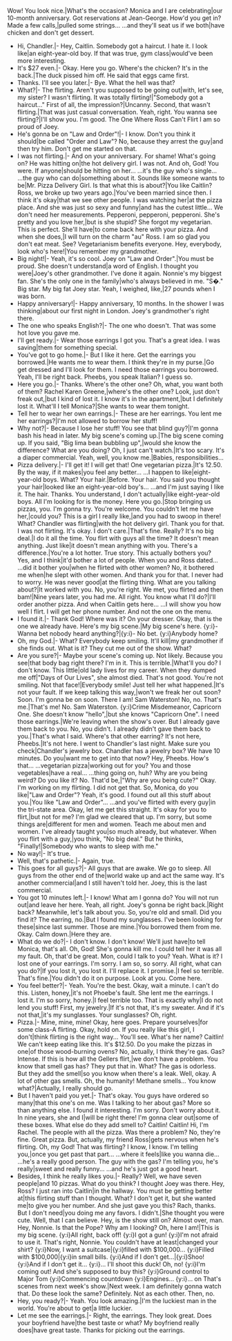 Wow! You look nice.|What's the occasion?
Monica and I are celebrating|our 10-month anniversary.
Got reservations at Jean-George.
How'd you get in?
Made a few calls,|pulled some strings...
...and they'll seat us if we both|have chicken and don't get dessert.
- Hi, Chandler.|- Hey, Caitlin.
Somebody got a haircut.
I hate it. I look like|an eight-year-old boy.
If that was true, gym class|would've been more interesting.
- It's $27 even.|- Okay. Here you go.
Where's the chicken?
It's in the back.|The duck pissed him off.
He said that eggs came first.
- Thanks. I'll see you later.|- Bye.
What the hell was that?
- What?|- The flirting.
Aren't you supposed to be going out|with, let's see, my sister?
I wasn't flirting.
It was totally flirting!|"Somebody got a haircut..."
First of all, the impression?|Uncanny.
Second, that wasn't flirting.|That was just casual conversation.
Yeah, right.
You wanna see flirting?|I'll show you.
I'm good.
The One Where Ross Can't Flirt
I am so proud of Joey.
- He's gonna be on "Law and Order"!|- I know.
Don't you think it should|be called "Order and Law"?
No, because they arrest the guy|and then try him.
Don't get me started on that.
- I was not flirting.|- And on your anniversary. For shame!
What's going on?
He was hitting on|the hot delivery girl.
I was not. And oh, God!
You were. If anyone|should be hitting on her...
...it's the guy who's single...
...the guy who can do|something about it.
Sounds like someone wants to be|Mr. Pizza Delivery Girl.
Is that what this is about?|You like Caitlin?
Ross, we broke up two years ago.|You've been married since then.
I think it's okay|that we see other people.
I was watching her|at the pizza place.
And she was just so sexy and funny|and has the cutest little...
We don't need her measurements.
Pepperoni, pepperoni, pepperoni.
She's pretty and you love her,|but is she stupid?
She forgot my vegetarian.
This is perfect. She'll have|to come back here with your pizza.
And when she does,|I will turn on the charm "au" Ross.
I am so glad you don't eat meat.
See? Vegetarianism benefits everyone.
Hey, everybody, look who's here!|You remember my grandmother.
- Big night!|- Yeah, it's so cool.
Joey on "Law and Order".|You must be proud.
She doesn't understand|a word of English.
I thought you were|Joey's other grandmother.
I've done it again.
Nonnie's my biggest fan.
She's the only one in the family|who's always believed in me.
"S�." Big star.
My big fat Joey star.
Yeah, I weighed, like,|27 pounds when I was born.
- Happy anniversary!|- Happy anniversary, 10 months.
In the shower I was thinking|about our first night in London.
Joey's grandmother's right there.
- The one who speaks English?|- The one who doesn't.
That was some hot love you gave me.
- I'll get ready.|- Wear those earrings I got you.
That's a great idea. I was saving|them for something special.
- You've got to go home.|- But I like it here.
Get the earrings you borrowed.|He wants me to wear them.
I think they're in my purse.|Go get dressed and I'll look for them.
I need those earrings you borrowed.
Yeah, I'll be right back.
Pheebs, you speak Italian?
I guess so.
- Here you go.|- Thanks. Where's the other one?
Oh, what, you want both of them?
Rachel Karen Greene,|where's the other one?
Look, just don't freak out,|but I kind of lost it.
I know it's in the apartment,|but I definitely lost it.
What'll I tell Monica?|She wants to wear them tonight.
- Tell her to wear her own earrings.|- These are her earrings.
You lent me her earrings?|I'm not allowed to borrow her stuff!
- Why not?|- Because I lose her stuff!
You see that blind guy?|I'm gonna bash his head in later.
My big scene's coming up.|The big scene coming up.
If you said, "Big lima bean bubbling up",|would she know the difference?
What are you doing?
Oh, I just can't watch.|It's too scary.
It's a diaper commercial.
Yeah, well, you know me.|Babies, responsibilities...
- Pizza delivery.|- I'll get it! I will get that!
One vegetarian pizza.|It's 12.50.
By the way, if it makes|you feel any better...
...I happen to like|eight-year-old boys.
What?
Your hair.|Before. Your hair.
You said you thought your hair|looked like an eight-year-old boy's...
...and I'm just saying I like it.
The hair.
Thanks.
You understand, I don't actually|like eight-year-old boys.
All I'm looking for is the money.
Here you go.|Stop bringing us pizzas, you.
I'm gonna try.
You're welcome.
You couldn't let me have her,|could you?
This is a girl I really like,|and you had to swoop in there!
What?
Chandler was flirting|with the hot delivery girl.
Thank you for that.
I was not flirting.
It's okay. I don't care.|That's fine.
Really?
It's no big deal.|I do it all the time.
You flirt with guys all the time?
It doesn't mean anything. Just like|it doesn't mean anything with you.
There's a difference.|You're a lot hotter.
True story.
This actually bothers you?
Yes, and I think|it'd bother a lot of people.
When you and Ross dated...
...did it bother you|when he flirted with other women?
No, it bothered me when|he slept with other women.
And thank you for that.
I never had to worry.
He was never good|at the flirting thing.
What are you talking about?|It worked with you.
No, you're right.
We met, you flirted and then bam!|Nine years later, you had me.
All right.
You know what I'll do?|I'll order another pizza.
And when Caitlin gets here...
...I will show you how well I flirt.
I will get her phone number.
And not the one on the menu.
- I found it.|- Thank God! Where was it?
On your dresser.
Okay, that is the one we already have.
Here's my big scene.|My big scene's here.
{y:i}- Wanna bet nobody heard anything?|{y:i}- No bet.
{y:i}Anybody home?
- Oh, my God.|- What?
Everybody keep smiling. It'll kill|my grandmother if she finds out.
What is it?
They cut me out of the show.
What?
- Are you sure?|- Maybe your scene's coming up.
Not likely. Because you see|that body bag right there?
I'm in it.
This is terrible.|What'll you do?
I don't know. This little|old lady lives for my career.
When they dumped me off|"Days of Our Lives", she almost died.
That's not good.
You're not smiling. Not that face!|Everybody smile!
Just tell her what happened.|It's not your fault.
If we keep talking this way,|won't we freak her out soon?
Soon. I'm gonna be on soon.
There I am!
Sam Waterston!
No, no. That's me.|That's me!
No. Sam Waterston.
{y:i}Crime Misdemeanor, Capricorn One.
She doesn't know "hello",|but she knows "Capricorn One".
I need those earrings.|We're leaving when the show's over.
But I already gave them back to you.
No, you didn't.
I already didn't gave them back to you.|That's what I said.
Where's that other earring?
It's not here, Pheebs.|It's not here.
I went to Chandler's last night.
Make sure you check|Chandler's jewelry box.
Chandler has a jewelry box?
We have 10 minutes. Do you|want me to get into that now?
Hey, Pheebs.
How's that...
...vegetarian pizza|working out for you?
You and those vegetables|have a real...
...thing going on, huh?
Why are you being weird?
Do you like it?
No. That'd be,|"Why are you being cute?"
Okay. I'm working on my flirting.
I did not get that.
So, Monica, do you like|"Law and Order"?
Yeah, it's good.
I found out all this stuff about you.|You like "Law and Order"...
...and you've flirted with every guy|in the tri-state area.
Okay, let me get this straight.
It's okay for you to flirt,|but not for me?
I'm glad we cleared that up.
I'm sorry, but some things are|different for men and women.
Teach me about men and women.
I've already taught you|so much already, but whatever.
When you flirt with a guy,|you think, "No big deal."
But he thinks, "Finally!|Somebody who wants to sleep with me."
- No way!|- It's true.
- Well, that's pathetic.|- Again, true.
- This goes for all guys?|- All guys that are awake.
We go to sleep.
All guys from the other end of the|world wake up and act the same way.
It's another commercial|and I still haven't told her.
Joey, this is the last commercial.
- You got 10 minutes left.|- I know!
What am I gonna do?
You will not run out|and leave her here.
Yeah, all right.
Joey's gonna be right back.|Right back?
Meanwhile, let's talk about you.
So, you're old and small.
Did you find it?
The earring, no.|But I found my sunglasses.
I've been looking for these|since last summer.
Those are mine.|You borrowed them from me.
Okay. Calm down.|Here they are.
- What do we do?|- I don't know. I don't know!
We'll just have|to tell Monica, that's all.
Oh, God! She's gonna kill me.
I could tell her it was all my fault.
Oh, that'd be great.
Mon, could I talk to you?
Yeah. What is it?
I lost one of your earrings.
I'm sorry. I am so, so sorry.
All right, what can you do?|If you lost it, you lost it.
I'll replace it. I promise.|I feel so terrible.
That's fine.|You didn't do it on purpose.
Look at you. Come here.
- You feel better?|- Yeah. You're the best.
Okay, wait a minute.
I can't do this.
Listen, honey,|it's not Phoebe's fault.
She lent me the earrings.
I lost it. I'm so sorry, honey.|I feel terrible too.
That is exactly why|I do not lend you stuff!
First, my jewelry.|If it's not that, it's my sweater.
And if it's not that,|it's my sunglasses.
Your sunglasses?
Oh, right.
- Pizza.|- Mine, mine, mine!
Okay, here goes.
Prepare yourselves|for some class-A flirting.
Okay, hold on.
If you really like this girl, I don't|think flirting is the right way...
You'll see.
What's her name?
Caitlin!
We can't keep eating like this.
It's $12.50.
Do you make the pizzas in one|of those wood-burning ovens?
No, actually, I think they're gas.
Gas?
Intense.
If this is how all the Gellers flirt,|we don't have a problem.
You know that smell gas has?
They put that in.
What?
The gas is odorless.
But they add the smell|so you know when there's a leak.
Well, okay.
A lot of other gas smells.
Oh, the humanity!
Methane smells...
You know what?|Actually, I really should go.
- But I haven't paid you yet.|- That's okay.
You guys have ordered so many|that this one's on me.
Was I talking to her about gas?
More so than anything else.
I found it interesting.
I'm sorry.
Don't worry about it.
In nine years, she and I|will be right there!
I'm gonna clear out|some of these boxes.
What else do they add smell to?
Caitlin! Caitlin!
Hi, I'm Rachel.
The people with all the pizza.
Was there a problem?
No, they're fine. Great pizza.
But, actually, my friend Ross|gets nervous when he's flirting.
Oh, my God!
That was flirting?
I know, I know.
I'm telling you,|once you get past that part...
...where it feels|like you wanna die...
...he's a really good person.
The guy with the gas?
I'm telling you, he's really|sweet and really funny...
...and he's just got a good heart.
- Besides, I think he really likes you.|- Really?
Well, we have seven people|and 10 pizzas. What do you think?
I thought Joey was there.
Hey, Ross?
I just ran into Caitlin|in the hallway.
You must be getting better at|this flirting stuff than I thought.
What?
I don't get it, but she wanted me|to give you her number.
And she just gave you this?
Rach, thanks. But I don't need|you doing me any favors.
I didn't.|She thought you were cute.
Well, that I can believe.
Hey, is the show still on?
Almost over, man.
Hey, Nonnie.
Is that the Pope?
Why am I looking?
Oh, here I am!|This is my big scene.
{y:i}All right, back off!
{y:i}I got a gun!
{y:i}I'm not afraid to use it.
That's right, Nonnie.
You couldn't have at least|changed your shirt?
{y:i}Now, I want a suitcase|{y:i}filled with $100,000...
{y:i}Filled with $100,000|{y:i}in small bills.
{y:i}And if I don't get...|{y:i}Shoo!
{y:i}And if I don't get it...
{y:i}... I'll shoot this duck!
Oh, no!
{y:i}I'm coming out!
And she's supposed to buy this?
{y:i}Ground control to Major Tom
{y:i}Commencing countdown
{y:i}Engines...
{y:i}... on
That's scenes from next week's show.|Next week.
I am definitely gonna watch that.
Do these look the same?
Definitely.
Not as each other.
Then, no.
- Hey, you ready?|- Yeah.
You look amazing.|I'm the luckiest man in the world.
You're about to get|a little luckier.
- Let me see the earrings.|- Right, the earrings.
They look great.
Does your boyfriend have|the best taste or what?
My boyfriend really does|have great taste.
Thanks for picking out the earrings.